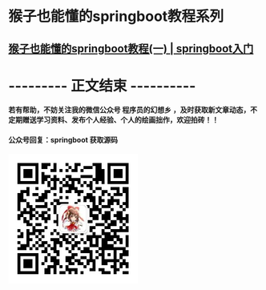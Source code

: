# 猴子也能懂的springboot教程系列

## [猴子也能懂的springboot教程(一) | springboot入门](https://www.jianshu.com/p/1f7749e51d7b)

  
  
    
  
# --------- 正文结束 ----------

#### 若有帮助，不妨关注我的微信公众号 程序员的幻想乡 ，及时获取新文章动态，不定期赠送学习资料、发布个人经验、个人的绘画拙作，欢迎拍砖！！
#### 公众号回复：springboot  获取源码
![程序员的幻想乡.jpg](https://github.com/stephen-gao/image/blob/master/image/wechat.jpg?raw=true)